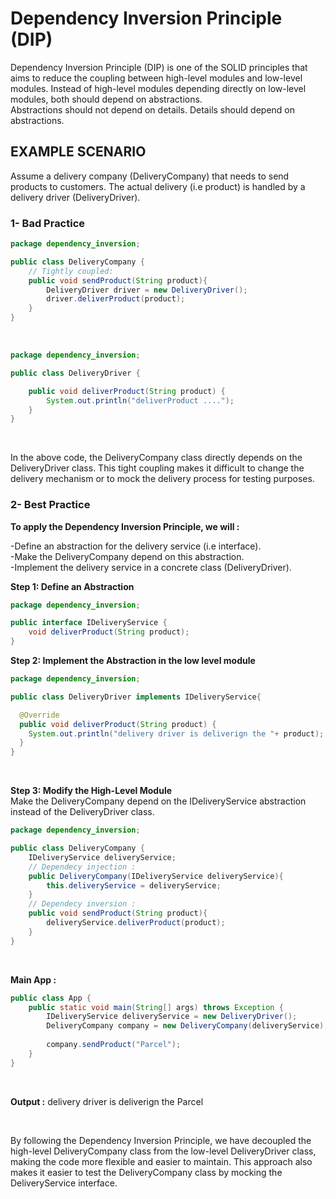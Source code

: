 # Dependency Inversion Principle (DIP)

Dependency Inversion Principle (DIP) is one of the SOLID principles that aims to reduce the coupling between high-level modules and low-level modules. Instead of high-level modules depending directly on low-level modules, both should depend on abstractions.<br/>
Abstractions should not depend on details. Details should depend on abstractions.

## EXAMPLE SCENARIO

Assume a delivery company (DeliveryCompany) that needs to send products to customers. The actual delivery (i.e product) is handled by a delivery driver (DeliveryDriver).<br/>

### 1- Bad Practice

```Java
package dependency_inversion;

public class DeliveryCompany {
    // Tightly coupled:
    public void sendProduct(String product){
        DeliveryDriver driver = new DeliveryDriver();
        driver.deliverProduct(product);
    }
}
```

<br/>

```Java
package dependency_inversion;

public class DeliveryDriver {

    public void deliverProduct(String product) {
        System.out.println("deliverProduct ....");
    }
}
```

<br/>

In the above code, the DeliveryCompany class directly depends on the DeliveryDriver class. This tight coupling makes it difficult to change the delivery mechanism or to mock the delivery process for testing purposes.<br/>

### 2- Best Practice

**To apply the Dependency Inversion Principle, we will :**

-Define an abstraction for the delivery service (i.e interface).<br/>
-Make the DeliveryCompany depend on this abstraction.<br/>
-Implement the delivery service in a concrete class (DeliveryDriver). <br/>

**Step 1: Define an Abstraction**
<br/>

```Java
package dependency_inversion;

public interface IDeliveryService {
    void deliverProduct(String product);
}
```

**Step 2: Implement the Abstraction in the low level module**
<br/>

```Java
package dependency_inversion;

public class DeliveryDriver implements IDeliveryService{

  @Override
  public void deliverProduct(String product) {
    System.out.println("delivery driver is deliverign the "+ product);
  }
}
```

<br/>

**Step 3: Modify the High-Level Module**
<br/>
Make the DeliveryCompany depend on the IDeliveryService abstraction instead of the DeliveryDriver class. <br/>

```Java
package dependency_inversion;

public class DeliveryCompany {
    IDeliveryService deliveryService;
    // Dependecy injection :
    public DeliveryCompany(IDeliveryService deliveryService){
        this.deliveryService = deliveryService;
    }
    // Dependecy inversion :
    public void sendProduct(String product){
        deliveryService.deliverProduct(product);
    }
}
``` 
<br/>

**Main App :**
```Java
public class App {
    public static void main(String[] args) throws Exception {
        IDeliveryService deliveryService = new DeliveryDriver();
        DeliveryCompany company = new DeliveryCompany(deliveryService);
        
        company.sendProduct("Parcel");
    }
}
```
<br/>

**Output :**
delivery driver is deliverign the Parcel

<br/>

By following the Dependency Inversion Principle, we have decoupled the high-level DeliveryCompany class from the low-level DeliveryDriver class, making the code more flexible and easier to maintain. This approach also makes it easier to test the DeliveryCompany class by mocking the DeliveryService interface.

